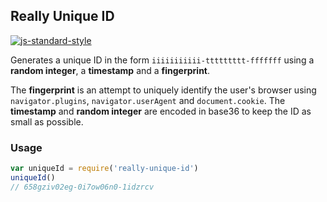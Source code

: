 Really Unique ID
----------------

[![js-standard-style](https://cdn.rawgit.com/feross/standard/master/badge.svg)](https://github.com/feross/standard)

Generates a unique ID in the form `iiiiiiiiiii-ttttttttt-fffffff` using a __random integer__, a __timestamp__ and a __fingerprint__.

The __fingerprint__ is an attempt to uniquely identify the user's browser using `navigator.plugins`, `navigator.userAgent` and `document.cookie`. The __timestamp__ and __random integer__ are encoded in base36 to keep the ID as small as possible.

### Usage

```javascript
var uniqueId = require('really-unique-id')
uniqueId()
// 658gziv02eg-0i7ow06n0-1idzrcv
```
